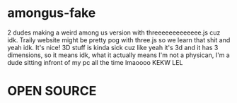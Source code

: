 # amongus-fake
2 dudes making a weird among us version with threeeeeeeeeeeee.js cuz idk. Traily website might be pretty pog with three.js so we learn that shit and yeah idk. It's nice! 3D stuff is kinda sick cuz like yeah it's 3d and it has 3 dimensions, so it means idk, what it actually means I'm not a physican, I'm a dude sitting infront of my pc all the time lmaoooo KEKW LEL

# OPEN SOURCE
